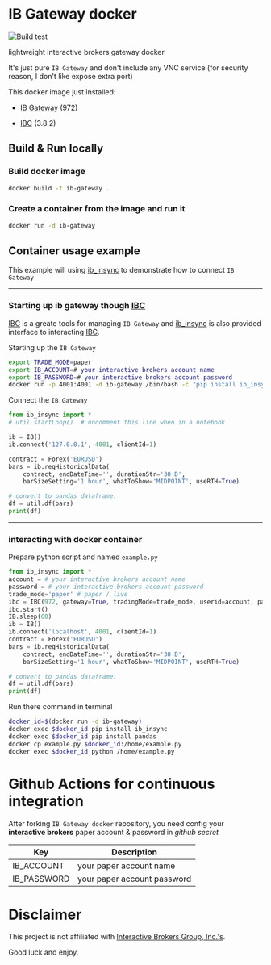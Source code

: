 # IB Gateway docker

![Build test](https://github.com/manhinhang/ib-gateway-docker/workflows/Build%20test/badge.svg?branch=master)

lightweight interactive brokers gateway docker

It's just pure `IB Gateway` and don't include any VNC service (for security reason, I don't like expose extra port)

This docker image just installed:

- [IB Gateway](https://www.interactivebrokers.com/en/index.php?f=16457) (972)

- [IBC](https://github.com/IbcAlpha/IBC) (3.8.2)

## Build & Run locally

### Build docker image
```bash
docker build -t ib-gateway .
```

### Create a container from the image and run it
```bash
docker run -d ib-gateway
```

## Container usage example

This example will using [ib_insync](https://github.com/erdewit/ib_insync) to demonstrate how to connect `IB Gateway`

---

### Starting up ib gateway though [IBC](https://github.com/IbcAlpha/IBC)

[IBC](https://github.com/IbcAlpha/IBC) is a greate tools for managing `IB Gateway` and [ib_insync](https://github.com/erdewit/ib_insync) is also provided interface to interacting [IBC](https://github.com/IbcAlpha/IBC).

Starting up the `IB Gateway`
```bash
export TRADE_MODE=paper
export IB_ACCOUNT=# your interactive brokers account name
export IB_PASSWORD=# your interactive brokers account password
docker run -p 4001:4001 -d ib-gateway /bin/bash -c "pip install ib_insync;python -c \"from ib_insync import *\nIBC(972, gateway=True, tradingMode='$TRADE_MODE', userid='$IB_ACCOUNT', password='$IB_PASSWORD').start()\""
```

Connect the `IB Gateway`
```python
from ib_insync import *
# util.startLoop()  # uncomment this line when in a notebook

ib = IB()
ib.connect('127.0.0.1', 4001, clientId=1)

contract = Forex('EURUSD')
bars = ib.reqHistoricalData(
    contract, endDateTime='', durationStr='30 D',
    barSizeSetting='1 hour', whatToShow='MIDPOINT', useRTH=True)

# convert to pandas dataframe:
df = util.df(bars)
print(df)
```

---

### interacting with docker container

Prepare python script and named `example.py`

```python
from ib_insync import *
account = # your interactive brokers account name
password = # your interactive brokers account password
trade_mode='paper' # paper / live
ibc = IBC(972, gateway=True, tradingMode=trade_mode, userid=account, password=password)
ibc.start()
IB.sleep(60)
ib = IB()
ib.connect('localhost', 4001, clientId=1)
contract = Forex('EURUSD')
bars = ib.reqHistoricalData(
    contract, endDateTime='', durationStr='30 D',
    barSizeSetting='1 hour', whatToShow='MIDPOINT', useRTH=True)

# convert to pandas dataframe:
df = util.df(bars)
print(df)
```

Run there command in terminal

```bash
docker_id=$(docker run -d ib-gateway)
docker exec $docker_id pip install ib_insync
docker exec $docker_id pip install pandas
docker cp example.py $docker_id:/home/example.py
docker exec $docker_id python /home/example.py
```

# Github Actions for continuous integration

After forking `IB Gateway docker` repository, you need config your **interactive brokers** paper account & password in *github secret*

| Key | Description |
| - | - |
| IB_ACCOUNT | your paper account name |
| IB_PASSWORD | your paper account password |

# Disclaimer

This project is not affiliated with [Interactive Brokers Group, Inc.'s](https://www.interactivebrokers.com).

Good luck and enjoy.

